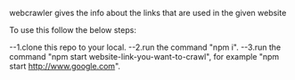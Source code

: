 webcrawler gives the info about the links that are used in the given website

To use this follow the below steps:

--1.clone this repo to your local.
--2.run the command "npm i".
--3.run the command "npm start website-link-you-want-to-crawl", for example "npm start http://www.google.com".
